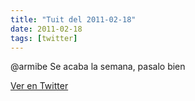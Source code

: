 ```yaml
---
title: "Tuit del 2011-02-18"
date: 2011-02-18
tags: [twitter]
---
```


@armibe Se acaba la semana, pasalo bien



[Ver en Twitter](https://twitter.com/i/web/status/38589150416482304)
